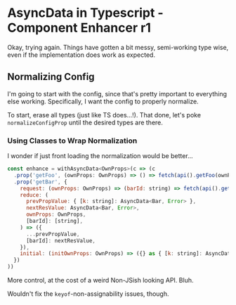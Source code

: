 AsyncData in Typescript - Component Enhancer r1
===============================================

Okay, trying again.  Things have gotten a bit messy, semi-working type wise, even if the implementation does work as expected.



## Normalizing Config

I'm going to start with the config, since that's pretty important to everything else working.  Specifically, I want the config to properly normalize.

To start, erase all types (just like TS does...!).  That done, let's poke `normalizeConfigProp` until the desired types are there.


### Using Classes to Wrap Normalization

I wonder if just front loading the normalization would be better...

```js
const enhance = withAsyncData<OwnProps>(c => (c
  .prop('getFoo', (ownProps: OwnProps) => () => fetch(api().getFoo(ownProps.fooId)))
  .prop('getBar', {
    request: (ownProps: OwnProps) => (barId: string) => fetch(api().getBarOfFoo(ownProps.fooId, barId)),
    reduce: (
      prevPropValue: { [k: string]: AsyncData<Bar, Error> },
      nextResValue: AsyncData<Bar, Error>,
      ownProps: OwnProps,
      [barId]: [string],
    ) => ({
      ...prevPropValue,
      [barId]: nextResValue,
    }),
    initial: (initOwnProps: OwnProps) => ({} as { [k: string]: AsyncData<Bar, Error> })
  })
))
```

More control, at the cost of a weird Non-JSish looking API.  Bluh.

Wouldn't fix the `keyof`-non-assignability issues, though.
